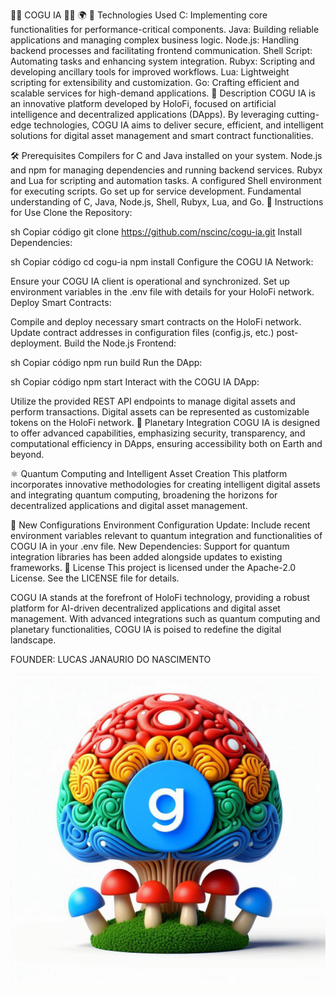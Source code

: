 🍄🤖 COGU IA 🤖🍄
🌍
🌱 Technologies Used
C: Implementing core functionalities for performance-critical components.
Java: Building reliable applications and managing complex business logic.
Node.js: Handling backend processes and facilitating frontend communication.
Shell Script: Automating tasks and enhancing system integration.
Rubyx: Scripting and developing ancillary tools for improved workflows.
Lua: Lightweight scripting for extensibility and customization.
Go: Crafting efficient and scalable services for high-demand applications.
🌟 Description
COGU IA is an innovative platform developed by HoloFi, focused on artificial intelligence and decentralized applications (DApps). By leveraging cutting-edge technologies, COGU IA aims to deliver secure, efficient, and intelligent solutions for digital asset management and smart contract functionalities.

🛠️ Prerequisites
Compilers for C and Java installed on your system.
Node.js and npm for managing dependencies and running backend services.
Rubyx and Lua for scripting and automation tasks.
A configured Shell environment for executing scripts.
Go set up for service development.
Fundamental understanding of C, Java, Node.js, Shell, Rubyx, Lua, and Go.
🚀 Instructions for Use
Clone the Repository:

sh
Copiar código
git clone https://github.com/nscinc/cogu-ia.git
Install Dependencies:

sh
Copiar código
cd cogu-ia
npm install
Configure the COGU IA Network:

Ensure your COGU IA client is operational and synchronized.
Set up environment variables in the .env file with details for your HoloFi network.
Deploy Smart Contracts:

Compile and deploy necessary smart contracts on the HoloFi network.
Update contract addresses in configuration files (config.js, etc.) post-deployment.
Build the Node.js Frontend:

sh
Copiar código
npm run build
Run the DApp:

sh
Copiar código
npm start
Interact with the COGU IA DApp:

Utilize the provided REST API endpoints to manage digital assets and perform transactions.
Digital assets can be represented as customizable tokens on the HoloFi network.
🌌 Planetary Integration
COGU IA is designed to offer advanced capabilities, emphasizing security, transparency, and computational efficiency in DApps, ensuring accessibility both on Earth and beyond.

⚛️ Quantum Computing and Intelligent Asset Creation
This platform incorporates innovative methodologies for creating intelligent digital assets and integrating quantum computing, broadening the horizons for decentralized applications and digital asset management.

🔧 New Configurations
Environment Configuration Update: Include recent environment variables relevant to quantum integration and functionalities of COGU IA in your .env file.
New Dependencies: Support for quantum integration libraries has been added alongside updates to existing frameworks.
📜 License
This project is licensed under the Apache-2.0 License. See the LICENSE file for details.

COGU IA stands at the forefront of HoloFi technology, providing a robust platform for AI-driven decentralized applications and digital asset management. With advanced integrations such as quantum computing and planetary functionalities, COGU IA is poised to redefine the digital landscape.

<p>FOUNDER: LUCAS JANAURIO DO NASCIMENTO</p> <img src="A.JPEG" alt="Holo Ether Logo">
